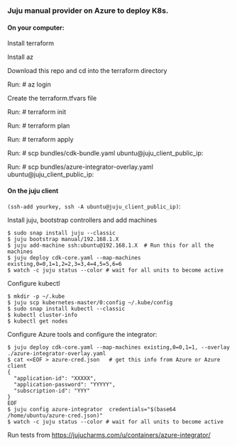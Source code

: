 ### Juju manual provider on Azure to deploy K8s.

#### On your computer:
Install terraform

Install az

Download this repo and cd into the terraform directory

Run: # az login

Create the terraform.tfvars file

Run: # terraform init

Run: # terraform plan

Run: # terraform apply

Run: # scp bundles/cdk-bundle.yaml ubuntu@juju_client_public_ip:

Run: # scp bundles/azure-integrator-overlay.yaml ubuntu@juju_client_public_ip:




#### On the juju client 
```(ssh-add yourkey, ssh -A ubuntu@juju_client_public_ip)```:

Install juju, bootstrap controllers and add machines
```
$ sudo snap install juju --classic
$ juju bootstrap manual/192.168.1.X
$ juju add-machine ssh:ubuntu@192.168.1.X  # Run this for all the machines
$ juju deploy cdk-core.yaml --map-machines existing,0=0,1=1,2=2,3=3,4=4,5=5,6=6
$ watch -c juju status --color # wait for all units to become active
```

Configure kubectl
``` 
$ mkdir -p ~/.kube
$ juju scp kubernetes-master/0:config ~/.kube/config
$ sudo snap install kubectl --classic
$ kubectl cluster-info
$ kubectl get nodes
```


Configure Azure tools and configure the integrator:
```
$ juju deploy cdk-core.yaml --map-machines existing,0=0,1=1, --overlay ./azure-integrator-overlay.yaml
$ cat <<EOF > azure-cred.json   # get this info from Azure or Azure client
{
  "application-id": "XXXXX",
  "application-password": "YYYYY",
  "subscription-id": "YYY"
}
EOF
$ juju config azure-integrator  credentials="$(base64 /home/ubuntu/azure-cred.json)"
$ watch -c juju status --color # wait for all units to become active
```

Run tests from https://jujucharms.com/u/containers/azure-integrator/


